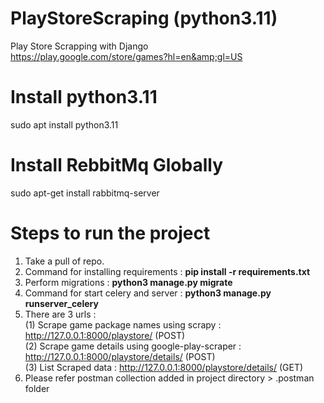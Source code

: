 # PlayStoreScraping (python3.11)
Play Store Scrapping with Django \
https://play.google.com/store/games?hl=en&amp;gl=US

# Install python3.11
sudo apt install python3.11

# Install RebbitMq Globally
sudo apt-get install rabbitmq-server


# Steps to run the project
1. Take a pull of repo.
2. Command for installing requirements : **pip install -r requirements.txt**
3. Perform migrations : **python3 manage.py migrate**
4. Command for start celery and server : **python3 manage.py runserver_celery**
5. There are 3 urls :\
   (1) Scrape game package names using scrapy : http://127.0.0.1:8000/playstore/ (POST)\
   (2) Scrape game details using google-play-scraper : http://127.0.0.1:8000/playstore/details/ (POST)\
   (3) List Scraped data : http://127.0.0.1:8000/playstore/details/ (GET)
6. Please refer postman collection added in project directory > .postman folder